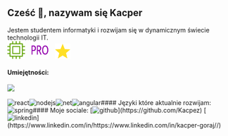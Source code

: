 ## Cześć 👋, nazywam się Kacper
Jestem studentem informatyki i rozwijam się w dynamicznym świecie technologii IT. <br/>
<a href='https://docs.github.com/en/developers'><img src='https://raw.githubusercontent.com/acervenky/animated-github-badges/master/assets/devbadge.gif' width='40' height='40'></a> <a href='https://github.com/pricing'><img src='https://raw.githubusercontent.com/acervenky/animated-github-badges/master/assets/pro.gif' width='40' height='40'></a> <a href='https://stars.github.com/'><img src='https://raw.githubusercontent.com/acervenky/animated-github-badges/master/assets/starbadge.gif' width='35' height='35'></a>
 
#### Umiejętności:
<p align="left">
  <a href="https://skillicons.dev">
    <img src="https://skillicons.dev/icons?i=cpp,java,python,postgres,html,css,javascript,git" />
  </a>
</p>
####  Języki które aktualnie rozwijam:
<img  padding="10px" align="left" alt="react" src="https://img.shields.io/badge/react%20-%2320232a.svg?&style=for-the-badge&logo=react&logoColor=%2361DAFB" /><img align="left" alt="nodejs" src="https://img.shields.io/badge/node.js%20-%2343853D.svg?&style=for-the-badge&logo=node.js&logoColor=white" /><img align="left" alt="net" src="https://img.shields.io/badge/ASP.NET%20C%23-%23bf00ff?style=for-the-badge&logo=.net&logoColor=white" /><img align="left" alt="angular" src="https://img.shields.io/badge/Angular-%23ff0000?style=for-the-badge&logo=angular&logoColor=white" /> <img align="left" alt="spring" src="https://img.shields.io/badge/spring%20-%236DB33F.svg?&style=for-the-badge&logo=spring&logoColor=white" />
<br/>
#### Moje sociale:
[<img src='https://cdn.jsdelivr.net/npm/simple-icons@3.0.1/icons/github.svg' alt='github' height='40'>](https://github.com/Kacpez)  [<img src='https://cdn.jsdelivr.net/npm/simple-icons@3.0.1/icons/linkedin.svg' alt='linkedin' height='40'>](https://www.linkedin.com/in/https://www.linkedin.com/in/kacper-goraj//)

